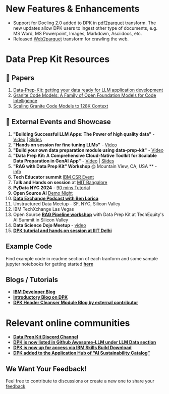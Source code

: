 # New Features & Enhancements

- Support for Docling 2.0 added to DPK in [pdf2parquet](https://github.com/IBM/data-prep-kit/tree/dev/transforms/language/pdf2parquet/python) transform. The new updates allow DPK users to ingest other type of documents, e.g. MS Word, MS Powerpoint, Images, Markdown, Asciidocs, etc.
- Released [Web2parquet](https://github.com/IBM/data-prep-kit/tree/dev/transforms/universal/web2parquet) transform for crawling the web.

# Data Prep Kit Resources

## 📄 Papers

1. [Data-Prep-Kit: getting your data ready for LLM application development](https://arxiv.org/abs/2409.18164)
2. [Granite Code Models: A Family of Open Foundation Models for Code Intelligence](https://arxiv.org/abs/2405.04324)
3. [Scaling Granite Code Models to 128K Context](https://arxiv.org/abs/2407.13739)


## 🎤 External Events and Showcase

1. **"Building Successful LLM Apps: The Power of high quality data"** - [Video](https://www.youtube.com/watch?v=u_2uiZBBVIE)  |   [Slides](https://www.slideshare.net/slideshow/data_prep_techniques_challenges_methods-pdf-a190/271527890)
2. **"Hands on session for fine tuning LLMs"** - [Video](https://www.youtube.com/watch?v=VEHIA3E64DM)
3. **"Build your own data preparation module using data-prep-kit"** - [Video](https://www.youtube.com/watch?v=0WUMG6HIgMg)
4. **"Data Prep Kit: A Comprehensive Cloud-Native Toolkit for Scalable Data Preparation in GenAI App"** - [Video](https://www.youtube.com/watch?v=WJ147TGULwo) | [Slides](https://ossaidevjapan24.sched.com/event/1jKBm)
5. **"RAG with Data Prep Kit" Workshop** @ Mountain View, CA, USA ** - [info](https://github.com/sujee/data-prep-kit-examples/blob/main/events/2024-09-21__RAG-workshop-data-riders.md)
6. **Tech Educator summit** [IBM CSR Event](https://www.linkedin.com/posts/aanchalaggarwal_github-ibmdata-prep-kit-open-source-project-activity-7254062098295472128-OA_x?utm_source=share&utm_medium=member_desktop)
7. **Talk and Hands on session** at [MIT Bangalore](https://www.linkedin.com/posts/saptha-surendran-71a4a0ab_ibmresearch-dataprepkit-llms-activity-7261987741087801346-h0no?utm_source=share&utm_medium=member_desktop)
8. **PyData NYC 2024** - [90 mins Tutorial](https://nyc2024.pydata.org/cfp/talk/AWLTZP/)
9. **Open Source AI** [Demo Night](https://lu.ma/oss-ai?tk=A8BgIt)
10. [**Data Exchange Podcast with Ben Lorica**](https://thedataexchange.media/ibm-data-prep-kit/)
11. Unstructured Data Meetup - SF, NYC, Silicon Valley
12. IBM TechXchange Las Vegas
13. Open Source [**RAG Pipeline workshop**](https://www.linkedin.com/posts/sujeemaniyam_dataprepkit-workshop-llm-activity-7256176802383986688-2UKc?utm_source=share&utm_medium=member_desktop) with Data Prep Kit at TechEquity's AI Summit in Silicon Valley
14. **Data Science Dojo Meetup** - [video](https://datasciencedojo.com/tutorial/data-preparation-toolkit/)
15. [**DPK tutorial and hands on session at IIIT Delhi**](https://www.linkedin.com/posts/cai-iiitd-97a6a4232_datascience-datapipelines-machinel[…]565125349376-FG8E?utm_source=share&utm_medium=member_desktop)


## Example Code
Find example code in readme section of each tranform and some sample jupyter notebooks for getting started [**here**](examples/notebooks)

## Blogs / Tutorials

- [**IBM Developer Blog**](https://developer.ibm.com/blogs/awb-unleash-potential-llms-data-prep-kit/) 
- [**Introductory Blog on DPK**](https://www.linkedin.com/pulse/unleashing-potential-large-language-models-through-data-aanchal-goyal-fgtff)
- [**DPK Header Cleanser Module Blog by external contributor**](https://www.linkedin.com/pulse/enhancing-data-quality-developing-header-cleansing-tool-kalathiya-i1ohc/?trackingId=6iAeBkBBRrOLijg3LTzIGA%3D%3D) 


# Relevant online communities

- [**Data Prep Kit Discord Channel**](https://discord.com/channels/1276554812359442504/1303454647427661866)
- [**DPK is now listed in Github Awesome-LLM under LLM Data section**](https://github.com/Hannibal046/Awesome-LLM)
- [**DPK is now up for access via IBM Skills Build Download**](https://academic.ibm.com/a2mt/downloads/artificial_intelligence#/)
- [**DPK added to the Application Hub of “AI Sustainability Catalog”**](https://enterprise-neurosystem.github.io/Sustainability-Catalog/)

## We Want Your Feedback!
 Feel free to contribute to discussions or create a new one to share your [feedback](https://github.com/IBM/data-prep-kit/discussions)


